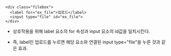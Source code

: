 
```

<div class="filebox">
  <label for="ex_file">업로드</label>
  <input type="file" id="ex_file">
</div>
```

- 상호작용을 위해 label 요소의 for 속성과 input 요소의 id값을 일치시킨다. 

- 즉, label인 업로드를 누르면 해당 요소와 연결된 input type="file"을 누른 것과 같은 효과. 
